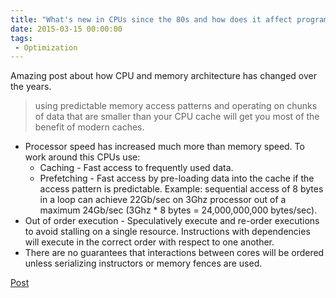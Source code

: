 ```yaml
---
title: "What's new in CPUs since the 80s and how does it affect programmers?"
date: 2015-03-15 00:00:00
tags:
 - Optimization
---
```

Amazing post about how CPU and memory architecture has changed over the years.

>  using predictable memory access patterns and operating on chunks of data that are smaller than your CPU cache will get you most of the benefit of modern caches.

* Processor speed has increased much more than memory speed.  To work around this CPUs use:
  * Caching - Fast access to frequently used data.
  * Prefetching - Fast access by pre-loading data into the cache if the access pattern is predictable.  Example: sequential access of 8 bytes in a loop can achieve 22Gb/sec on 3Ghz processor out of a maximum 24Gb/sec (3Ghz * 8 bytes = 24,000,000,000 bytes/sec).
* Out of order execution - Speculatively execute and re-order executions to avoid stalling on a single resource.  Instructions with dependencies will execute in the correct order with respect to one another.
* There are no guarantees that interactions between cores will be ordered unless serializing instructors or memory fences are used.

[Post](http://danluu.com/new-cpu-features/)